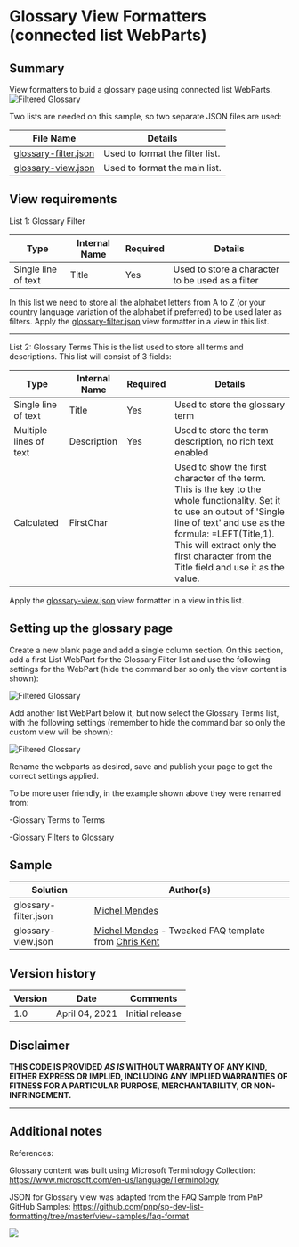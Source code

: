 # Glossary View Formatters (connected list WebParts)

## Summary
View formatters to buid a glossary page using connected list WebParts. 
![Filtered Glossary](images/filteredGlossary.gif)

Two lists are needed on this sample, so two separate JSON files are used:

File Name|Details
---------|--------
[glossary-filter.json](./glossary-filter.json)|Used to format the filter list. 
[glossary-view.json](./glossary-view.json)|Used to format the main list.

## View requirements

List 1: Glossary Filter

Type|Internal Name|Required|Details
-----|----------|--------|--------
Single line of text|Title|Yes|Used to store a character to be used as a filter


In this list we need to store all the alphabet letters from A to Z (or your country language variation of the alphabet if preferred) to be used later as filters.
Apply the [glossary-filter.json](./glossary-filter.json) view formatter in a view in this list.

---
List 2: Glossary Terms
This is the list used to store all terms and descriptions. This list will consist of 3 fields:

Type|Internal Name|Required|Details
-----|----------|--------|--------
Single line of text|Title|Yes|Used to store the glossary term
Multiple lines of text| Description|Yes|Used to store the term description, no rich text enabled
Calculated|FirstChar| |Used to show the first character of the term. This is the key to the whole functionality. Set it to use an output of 'Single line of text' and use as the formula: =LEFT(Title,1). This will extract only the first character from the Title field and use it as the value. 

Apply the [glossary-view.json](./glossary-view.json) view formatter in a view in this list.

## Setting up the glossary page

Create a new blank page and add a single column section.
On this section, add a first List WebPart for the Glossary Filter list and use the following settings for the WebPart (hide the command bar so only the view content is shown):

![Filtered Glossary](images/gFilterWPSetup.PNG)

Add another list WebPart below it, but now select the Glossary Terms list, with the following settings (remember to hide the command bar so only the custom view will be shown):

![Filtered Glossary](images/gTermsWPSetup.PNG)

Rename the webparts as desired, save and publish your page to get the correct settings applied. 

To be more user friendly, in the example shown above they were renamed from:

-Glossary Terms to Terms

-Glossary Filters to Glossary


## Sample

Solution|Author(s)
--------|---------
glossary-filter.json |  [Michel Mendes](https://twitter.com/michelcarlo)
glossary-view.json | [Michel Mendes](https://twitter.com/michelcarlo) - Tweaked FAQ template from [Chris Kent](https://twitter.com/theChrisKent)

## Version history

Version|Date|Comments
-------|----|--------
1.0|April 04, 2021|Initial release

## Disclaimer
**THIS CODE IS PROVIDED *AS IS* WITHOUT WARRANTY OF ANY KIND, EITHER EXPRESS OR IMPLIED, INCLUDING ANY IMPLIED WARRANTIES OF FITNESS FOR A PARTICULAR PURPOSE, MERCHANTABILITY, OR NON-INFRINGEMENT.**

---

## Additional notes

References:

Glossary content was built using Microsoft Terminology Collection:
https://www.microsoft.com/en-us/language/Terminology

JSON for Glossary view was adapted from the FAQ Sample from PnP GitHub Samples:
https://github.com/pnp/sp-dev-list-formatting/tree/master/view-samples/faq-format


<img src="https://telemetry.sharepointpnp.com/sp-dev-list-formatting/view-samples/readme-template" />
